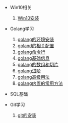 * Win10相关
    
    1. [Win10安装](./docs/Win10安装.md)
    
* Golang学习
    1. [golang的环境安装](./docs/golang的环境安装.md)
    2. [goland的相关配置](./docs/goland的相关配置.md)
    3. [golang命令行](./docs/golang命令行.md)
    4. [golang基础信息](./docs/golang基础信息.md)
    5. [golang的数组和切片](./docs/golang的数组和切片.md)
    6. [golang进阶](./docs/golang进阶.md)
    7. [golang高级用法](./docs/golang高级用法.md)
    8. [golang内置的常用方法](./docs/golang内置的常用方法.md)
    
* SQL基础

    

* Git学习
  
    1. [git的安装](./docs/git的安装.md)



